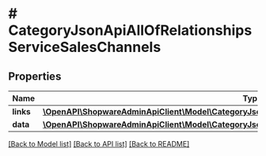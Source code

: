 # # CategoryJsonApiAllOfRelationshipsServiceSalesChannels

## Properties

Name | Type | Description | Notes
------------ | ------------- | ------------- | -------------
**links** | [**\OpenAPI\ShopwareAdminApiClient\Model\CategoryJsonApiAllOfRelationshipsServiceSalesChannelsLinks**](CategoryJsonApiAllOfRelationshipsServiceSalesChannelsLinks.md) |  | [optional]
**data** | [**\OpenAPI\ShopwareAdminApiClient\Model\CategoryJsonApiAllOfRelationshipsServiceSalesChannelsData[]**](CategoryJsonApiAllOfRelationshipsServiceSalesChannelsData.md) |  | [optional]

[[Back to Model list]](../../README.md#models) [[Back to API list]](../../README.md#endpoints) [[Back to README]](../../README.md)
